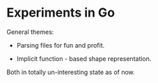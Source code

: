 Experiments in Go
=================

General themes:

- Parsing files for fun and profit.

- Implicit function - based shape representation.

Both in totally un-interesting state as of now.